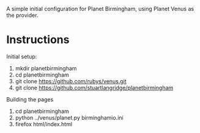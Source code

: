 A simple initial configuration for Planet Birmingham, using Planet Venus as the provider.

Instructions
============

Initial setup:

1. mkdir planetbirmingham
2. cd planetbirmingham
3. git clone https://github.com/rubys/venus.git
4. git clone https://github.com/stuartlangridge/planetbirmingham

Building the pages

1. cd planetbirmingham
2. python ../venus/planet.py birminghamio.ini
3. firefox html/index.html

